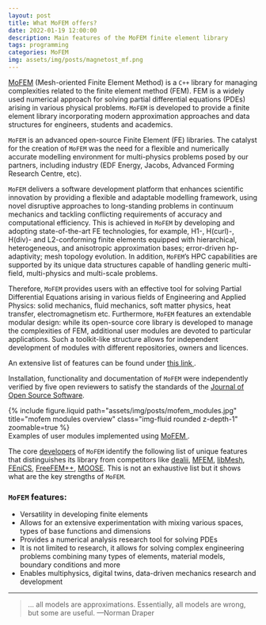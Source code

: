 ```yaml
---
layout: post
title: What MoFEM offers?
date: 2022-01-19 12:00:00
description: Main features of the MoFEM finite element library
tags: programming
categories: MoFEM
img: assets/img/posts/magnetost_mf.png
---
```



<a href="https://mofem.eng.gla.ac.uk/mofem/">MoFEM</a> (Mesh-oriented Finite Element Method) is a `C++` library for managing complexities related to the finite element method (FEM). FEM is a widely used numerical approach for solving partial differential equations (PDEs) arising in various physical problems. `MoFEM` is developed to provide a finite element library incorporating modern approximation approaches and data structures for engineers, students and academics.


`MoFEM` is an advanced open-source Finite Element (FE) libraries. The catalyst for the creation of `MoFEM` was the need for a flexible and numerically accurate modelling environment for multi-physics problems posed by our partners, including industry (EDF Energy, Jacobs, Advanced Forming Research Centre, etc).

`MoFEM` delivers a software development platform that enhances scientific innovation by providing a flexible and adaptable modelling framework, using novel disruptive approaches to long-standing problems in continuum mechanics and tackling conflicting requirements of accuracy and computational efficiency. This is achieved in `MoFEM` by developing and adopting state-of-the-art FE technologies, for example, H1-, H(curl)-, H(div)- and L2-conforming finite elements equipped with hierarchical, heterogeneous, and anisotropic approximation bases; error-driven hp-adaptivity; mesh topology evolution. In addition, `MoFEM`’s HPC capabilities are supported by its unique data structures capable of handling generic multi-field, multi-physics and multi-scale problems.


Therefore, `MoFEM` provides users with an effective tool for solving Partial Differential Equations arising in various fields of Engineering and Applied Physics: solid mechanics, fluid mechanics, soft matter physics, heat transfer, electromagnetism etc. Furthermore, `MoFEM` features an extendable modular design: while its open-source core library is developed to manage the complexities of FEM, additional user modules are devoted to particular applications. Such a toolkit-like structure allows for independent development of modules with different repositories, owners and licences.

An extensive list of features can be found under <a href="https://mofem.eng.gla.ac.uk/mofem/html/motivation.html">this link </a>.

Installation, functionality and documentation of `MoFEM` were independently verified by five open reviewers to satisfy the standards of the [Journal of Open Source Software](https://joss.theoj.org/papers/10.21105/joss.01441).


<div class="row">
    <div class="col-sm mt-3 mt-md-0">
        {% include figure.liquid path="assets/img/posts/mofem_modules.jpg" title="mofem modules overview" class="img-fluid rounded z-depth-1" zoomable=true %}
    </div>
</div>
<div class="caption">
    Examples of user modules implemented using <a href="https://mofem.eng.gla.ac.uk/mofem/">MoFEM </a>.
</div>


The core [developers](https://mofem.eng.gla.ac.uk/mofem/html/authors.html) of `MoFEM` identify the following list of unique features that distinguishes its library from competitors like [dealii](https://www.dealii.org/), [MFEM](https://mfem.org/), [libMesh](https://libmesh.github.io/), [FEniCS](https://fenicsproject.org/), [FreeFEM++](https://freefem.org/), [MOOSE](https://mooseframework.inl.gov/). This is not an exhaustive list but it shows what are the key strengths of `MoFEM`.


### `MoFEM` features: 
<ul>
    <li>Versatility in developing finite elements</li>
    <li>Allows for an extensive experimentation with mixing various spaces, types of base functions and dimensions</li>
    <li>Provides a numerical analysis research tool for solving PDEs</li>
    <li>It is not limited to research, it allows for solving complex engineering problems combining many types of elements, material models, boundary conditions and more</li>
    <li>Enables multiphysics, digital twins, data-driven mechanics research and development </li>
</ul>


<hr>

<blockquote>
... all models are approximations. Essentially, all models are wrong, but some are useful.
    —Norman Draper
</blockquote>


